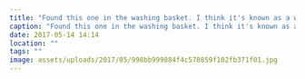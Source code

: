 ```yaml
---
title: "Found this one in the washing basket. I think it's known as a washing fairy, as the basket was empty!"
caption: "Found this one in the washing basket. I think it's known as a washing fairy, as the basket was empty!"
date: 2017-05-14 14:14
location: ""
tags: ""
image: assets/uploads/2017/05/998bb999884f4c570859f102fb371f01.jpg
---
```

